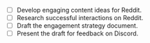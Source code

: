 - [ ] Develop engaging content ideas for Reddit.
- [ ] Research successful interactions on Reddit.
- [ ] Draft the engagement strategy document.
- [ ] Present the draft for feedback on Discord.